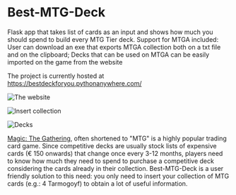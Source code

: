# Best-MTG-Deck
Flask app that takes list of cards as an input and shows how much you should spend to build every MTG Tier deck. 
Support for MTGA included:
  User can download an exe that exports MTGA collection both on a txt file and on the clipboard;
  Decks that can be used on MTGA can be easily imported on the game from the website
 
 The project is currently hosted at https://bestdeckforyou.pythonanywhere.com/

![The website](https://imgur.com/a/vUGlMJQ)

![Insert collection](https://imgur.com/qopN4RB)

![Decks](https://imgur.com/vHbLq3s)

[Magic: The Gathering](https://en.wikipedia.org/wiki/Magic:_The_Gathering), often shortened to "MTG" is a highly popular trading card game. Since competitive decks are usually stock lists of expensive cards (€ 150 onwards) that change once every 3-12 months, players need to know how much they need to spend to purchase a competitive deck considering the cards already in their collection. Best-MTG-Deck is a user friendly solution to this need: you only need to insert your collection of MTG cards (e.g.: 4 Tarmogoyf) to obtain a lot of useful information.
